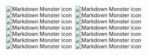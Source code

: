 

<img src="imagenes_readme/iteracion1_imagen3_pruebas.png"
     alt="Markdown Monster icon"
     style="float: left; margin-right: 10px;" />

<img src="imagenes_readme/iteracion1_imagen4_pruebas.png"
     alt="Markdown Monster icon"
     style="float: left; margin-right: 10px;" />

<img src="imagenes_readme/iteracion1_imagen5_pruebas.png"
     alt="Markdown Monster icon"
     style="float: left; margin-right: 10px;" />



<img src="imagenes_readme/iteracion2_imagen1_pruebas.png"
     alt="Markdown Monster icon"
     style="float: left; margin-right: 10px;" />

<img src="imagenes_readme/iteracion2_imagen2_pruebas.png"
     alt="Markdown Monster icon"
     style="float: left; margin-right: 10px;" />

<img src="imagenes_readme/anexo_iteracion2_pruebas1.png"
     alt="Markdown Monster icon"
     style="float: left; margin-right: 10px;" />

<img src="imagenes_readme/anexo_iteracion2_pruebas2.png"
     alt="Markdown Monster icon"
     style="float: left; margin-right: 10px;" />

<img src="imagenes_readme/anexo_iteracion2_pruebas3.png"
     alt="Markdown Monster icon"
     style="float: left; margin-right: 10px;" />

<img src="imagenes_readme/anexo_iteracion2_pruebas4.png"
     alt="Markdown Monster icon"
     style="float: left; margin-right: 10px;" />

<img src="imagenes_readme/anexo_iteracion2_pruebas5.png"
     alt="Markdown Monster icon"
     style="float: left; margin-right: 10px;" />



<img src="imagenes_readme/iteracion3_imagen7_pruebas.png"
     alt="Markdown Monster icon"
     style="float: left; margin-right: 10px;" />

<img src="imagenes_readme/iteracion3_imagen8_pruebas.png"
     alt="Markdown Monster icon"
     style="float: left; margin-right: 10px;" />

<img src="imagenes_readme/iteracion3_imagen9_pruebas.png"
     alt="Markdown Monster icon"
     style="float: left; margin-right: 10px;" />

<img src="imagenes_readme/iteracion3_imagen10_pruebas.png"
     alt="Markdown Monster icon"
     style="float: left; margin-right: 10px;" />